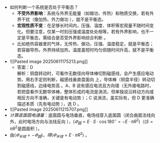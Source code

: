 - 如何判断一个系统是否处于平衡态？
	- **不受外界影响**：系统与外界无能量（如做功、传热）和物质交换，若有外界干扰（像加热、外力做功 ），就不是平衡态。
	- **宏观性质不变**：在足够长时间内，压强、温度、体积等宏观量不随时间变化。但要注意，仅某一时刻压强或温度处处相等，若有外界影响，也不一定是平衡态，需结合是否受外界影响综合判断 。  
    - 比如绝热容器里的气体，无传热、做功，压强、温度稳定，就是平衡态；若容器导热，外界持续加热，温度虽短时均匀但随时间升高，就不是平衡态。
- ![[Pasted image 20250611175213.png]]
	- 答案：D  
		解析：铜盘转动时，可看作无数径向导体棒切割磁感线，会产生感应电动势。用右手定则判断，磁感线垂直盘面向 上，导体棒（铜盘半径）转动切割磁感线，边缘电势高 。A、B 说有感应电流且方向错（无外接电路时，若把盘看作无数导体棒，整体形成的电流是涡流，但单独说沿转动方向或相反方向不准确，关键是有电动势 ）；C 说涡流，虽实际有，但 D 更准确描述本质（先有电动势 ），选 D 。
- ![[Pasted image 20250611215707.png]]
- *计算底面圆电通量*：底面圆与电场垂直，电场线穿入底面圆（闭合曲面法线向外，此时电场方向与法线反向 ），$(\varPhi_{圆}=E\cdot S\cdot\cos180^{\circ}=-E\cdot\pi R^{2})（(S = \pi R^{2}$是圆面积 ）。
- 由$(\varPhi_{半球}=-\varPhi_{圆})，得(\varPhi_{半球}=E\cdot\pi R^{2})$ 。